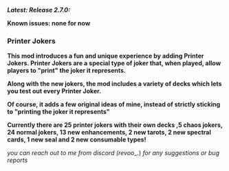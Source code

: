 
***Latest: Release 2.7.0:***

**Known issues: none for now**

### **Printer Jokers**

**This mod introduces a fun and unique experience by adding Printer Jokers. Printer Jokers are a special type of joker that, when played, allow players to "print" the joker it represents.**

**Along with the new jokers, the mod includes a variety of decks which lets you test out every Printer Joker.**

**Of course, it adds a few original ideas of mine, instead of strictly sticking to "printing the joker it represents"**


**Currently there are 25 printer jokers with their own decks ,5 chaos jokers, 24 normal jokers, 13 new enhancements, 2 new tarots, 2 new spectral cards, 1 new seal and 2 new consumable types!**



_you can reach out to me from discord (revoo__.) _for any suggestions or bug reports_
